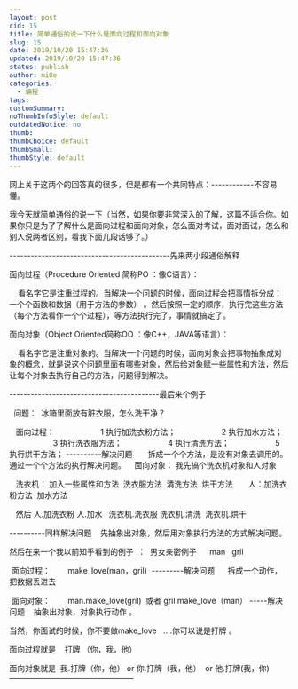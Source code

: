 ```yaml
---
layout: post
cid: 15
title: 简单通俗的说一下什么是面向过程和面向对象
slug: 15
date: 2019/10/20 15:47:36
updated: 2019/10/20 15:47:36
status: publish
author: mi0e
categories: 
  - 编程
tags: 
customSummary: 
noThumbInfoStyle: default
outdatedNotice: no
thumb: 
thumbChoice: default
thumbSmall: 
thumbStyle: default
---
```



网上关于这两个的回答真的很多，但是都有一个共同特点：------------不容易懂。

我今天就简单通俗的说一下（当然，如果你要非常深入的了解，这篇不适合你。如果你只是为了了解什么是面向过程和面向对象，怎么面对考试，面对面试，怎么和别人说两者区别，看我下面几段话够了。）

---------------------------------------------先来两小段通俗解释

面向过程（Procedure Oriented 简称PO ：像C语言）：

    看名字它是注重过程的。当解决一个问题的时候，面向过程会把事情拆分成： 一个个函数和数据（用于方法的参数） 。然后按照一定的顺序，执行完这些方法（每个方法看作一个个过程），等方法执行完了，事情就搞定了。



面向对象（Object Oriented简称OO ：像C++，JAVA等语言）：

    看名字它是注重对象的。当解决一个问题的时候，面向对象会把事物抽象成对象的概念，就是说这个问题里面有哪些对象，然后给对象赋一些属性和方法，然后让每个对象去执行自己的方法，问题得到解决。



------------------------------------------最后来个例子

  问题：  冰箱里面放有脏衣服，怎么洗干净？

   面向过程：
                    1 执行加洗衣粉方法；
                    2 执行加水方法；
                    3 执行洗衣服方法；
                    4 执行清洗方法；
                    5 执行烘干方法；
----------解决问题       拆成一个个方法，是没有对象去调用的。 通过一个个方法的执行解决问题。
   面向对象： 我先搞个洗衣机对象和人对象 

   洗衣机： 加入一些属性和方法  洗衣服方法  清洗方法  烘干方法       人：加洗衣粉方法  加水方法

   然后 人.加洗衣粉 人.加水   洗衣机.洗衣服 洗衣机.清洗  洗衣机.烘干

----------同样解决问题    先抽象出对象，然后用对象执行方法的方式解决问题。



然后在来一个我以前知乎看到的例子  ：  男女亲密例子      man   gril   

 面向过程：        make_love(man，gril)  ---------解决问题      拆成一个动作，把数据丢进去

 面向对象：        man.make_love(gril)  或者 gril.make_love（man） -----解决问题    抽象出对象，对象执行动作 。 



当然，你面试的时候，你不要做make_love   ....你可以说是打牌 。   

面向过程就是    打牌 （你，我，他）

面向对象就是  我.打牌（你，他） or 你.打牌（我，他）  or 他.打牌(我，你)
————————————————
